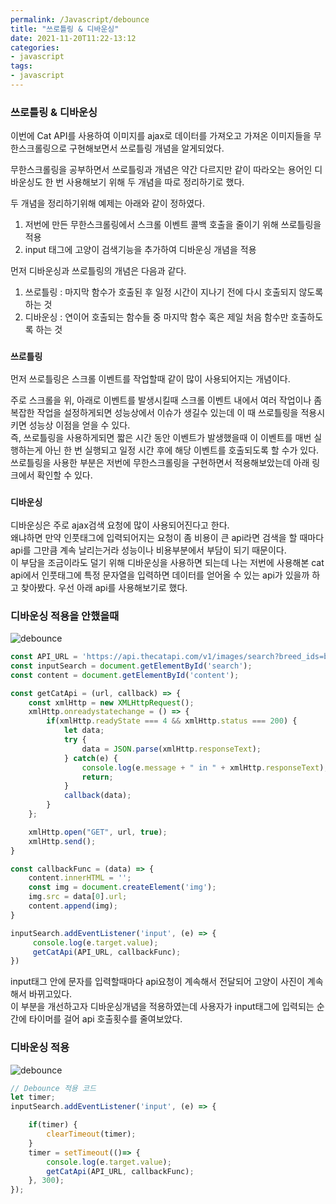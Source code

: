 ```yaml
---
permalink: /Javascript/debounce
title: "쓰로틀링 & 디바운싱"
date: 2021-11-20T11:22-13:12
categories:
- javascript
tags:
- javascript
---
```


### 쓰로틀링 & 디바운싱

이번에 Cat API를 사용하여 이미지를 ajax로 데이터를 가져오고 가져온 이미지들을 무한스크롤링으로 구현해보면서 쓰로틀링 개념을 알게되었다.    

무한스크롤링을 공부하면서 쓰로틀링과 개념은 약간 다르지만 같이 따라오는 용어인 디바운싱도 한 번 사용해보기 위해 두 개념을 따로 정리하기로 했다.

두 개념을 정리하기위해 예제는 아래와 같이 정하였다.

1. 저번에 만든 무한스크롤링에서 스크롤 이벤트 콜백 호출을 줄이기 위해 쓰로틀링을 적용
2. input 태그에 고양이 검색기능을 추가하여 디바운싱 개념을 적용

먼저 디바운싱과 쓰로틀링의 개념은 다음과 같다.

1. 쓰로틀링 : 마지막 함수가 호출된 후 일정 시간이 지나기 전에 다시 호출되지 않도록 하는 것
2. 디바운싱  : 연이어 호출되는 함수들 중 마지막 함수 혹은 제일 처음 함수만 호출하도록 하는 것


### `쓰로틀링`
먼저 쓰로틀링은 스크롤 이벤트를 작업할때 같이 많이 사용되어지는 개념이다.  

주로 스크롤을 위, 아래로 이벤트를 발생시킬때 스크롤 이벤트 내에서 여러 작업이나 좀 복잡한 작업을 설정하게되면 성능상에서 이슈가 생길수 있는데 이 때 쓰로틀링을 적용시키면 성능상 이점을 얻을 수 있다.  
즉, 쓰로틀링을 사용하게되면 짧은 시간 동안 이벤트가 발생했을때 이 이벤트를 매번 실행하는게 아닌 한 번 실행되고 일정 시간 후에 해당 이벤트를 호출되도록 할 수가 있다.  
쓰로틀링을 사용한 부분은 저번에 무한스크롤링을 구현하면서 적용해보았는데 아래 링크에서 확인할 수 있다.

[](https://jinlog9.github.io/Javascript/infinite-scroll)

### `디바운싱`
디바운싱은 주로 ajax검색 요청에 많이 사용되어진다고 한다.  
왜냐하면 만약 인풋태그에 입력되어지는 요청이 좀 비용이 큰 api라면 검색을 할 때마다 api를 그만큼 계속 날리는거라 성능이나 비용부분에서 부담이 되기 때문이다.  
이 부담을 조금이라도 덜기 위해 디바운싱을 사용하면 되는데 나는 저번에 사용해본 cat api에서 인풋태그에 특정 문자열을 입력하면 데이터를 얻어올 수 있는 api가 있을까 하고 찾아봤다. 우선 아래 api를 사용해보기로 했다.  

[](https://api.thecatapi.com/v1/images/search?breed_ids=beng)

### 디바운싱 적용을 안했을때  
![debounce](/assets/image/debounce/debounce_before.gif)

```javascript
const API_URL = 'https://api.thecatapi.com/v1/images/search?breed_ids=beng';
const inputSearch = document.getElementById('search');
const content = document.getElementById('content');

const getCatApi = (url, callback) => {
    const xmlHttp = new XMLHttpRequest();
    xmlHttp.onreadystatechange = () => {
        if(xmlHttp.readyState === 4 && xmlHttp.status === 200) {
            let data;
            try {
                data = JSON.parse(xmlHttp.responseText);
            } catch(e) {
                console.log(e.message + " in " + xmlHttp.responseText);
                return;
            }
            callback(data);
        }
    };

    xmlHttp.open("GET", url, true);
    xmlHttp.send();
}

const callbackFunc = (data) => {
    content.innerHTML = '';
    const img = document.createElement('img');
    img.src = data[0].url;
    content.append(img);
}

inputSearch.addEventListener('input', (e) => {
     console.log(e.target.value);
     getCatApi(API_URL, callbackFunc);
})
```

input태그 안에 문자를 입력할때마다 api요청이 계속해서 전달되어 고양이 사진이 계속해서 바뀌고있다.  
이 부분을 개선하고자 디바운싱개념을 적용하였는데 사용자가 input태그에 입력되는 순간에 타이머를 걸어 api 호출횟수를 줄여보았다.

### 디바운싱 적용

![debounce](/assets/image/debounce/debounce.gif)

```javascript
// Debounce 적용 코드
let timer;
inputSearch.addEventListener('input', (e) => {

    if(timer) {
        clearTimeout(timer);
    }
    timer = setTimeout(()=> {
        console.log(e.target.value);
        getCatApi(API_URL, callbackFunc);
    }, 300);
});
```